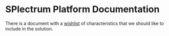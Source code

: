 # SPlectrum Platform Documentation

There is a document with a [wishlist](./wishlist-draft) of characteristics that we should like to include in the solution.
